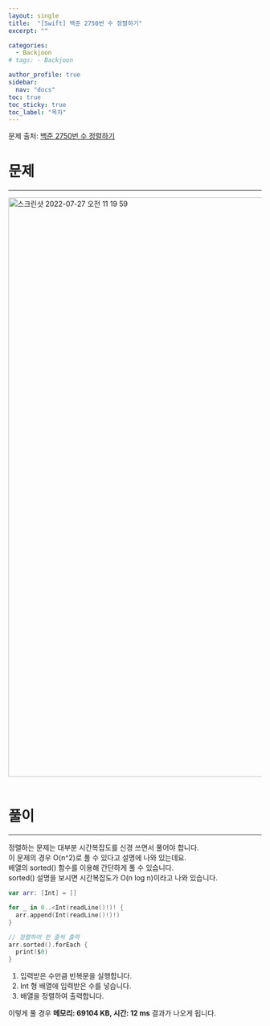 ```yaml
---
layout: single
title:  "[Swift] 백준 2750번 수 정렬하기"
excerpt: ""

categories:
  - Backjoon
# tags: - Backjoon

author_profile: true
sidebar:
  nav: "docs"
toc: true
toc_sticky: true
toc_label: "목차"
---
```

문제 출처: [백준 2750번 수 정렬하기](https://www.acmicpc.net/problem/2750)

# 문제
---
<img width="1152" alt="스크린샷 2022-07-27 오전 11 19 59" src="https://user-images.githubusercontent.com/60169777/181146411-949a614f-6ca4-4eb4-8368-c2e6feb3d6a6.png">
<br><br>

# 풀이
---
정렬하는 문제는 대부분 시간복잡도를 신경 쓰면서 풀어야 합니다.  
이 문제의 경우 O(n^2)로 풀 수 있다고 설명에 나와 있는데요.  
배열의 sorted() 함수를 이용해 간단하게 풀 수 있습니다.  
sorted() 설명을 보시면 시간복잡도가 O(n log n)이라고 나와 있습니다.

```swift
var arr: [Int] = []

for _ in 0..<Int(readLine()!)! {
  arr.append(Int(readLine()!)!)
}

// 정렬하여 한 줄씩 출력
arr.sorted().forEach {
  print($0)
}
```
1. 입력받은 수만큼 반복문을 실행합니다.
2. Int 형 배열에 입력받은 수를 넣습니다.
3. 배열을 정렬하여 출력합니다.

이렇게 풀 경우 **메모리: 69104 KB, 시간: 12 ms** 결과가 나오게 됩니다.